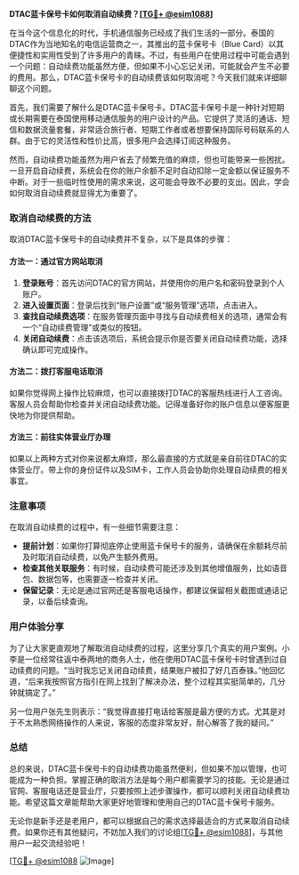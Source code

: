 **DTAC蓝卡保号卡如何取消自动续费？[[TG💪+ @esim1088](https://t.me/s/esim1088)]**

在当今这个信息化的时代，手机通信服务已经成了我们生活的一部分。泰国的DTAC作为当地知名的电信运营商之一，其推出的蓝卡保号卡（Blue Card）以其便捷性和实用性受到了许多用户的青睐。不过，有些用户在使用过程中可能会遇到一个问题：自动续费功能虽然方便，但如果不小心忘记关闭，可能就会产生不必要的费用。那么，DTAC蓝卡保号卡的自动续费该如何取消呢？今天我们就来详细聊聊这个问题。

首先，我们需要了解什么是DTAC蓝卡保号卡。DTAC蓝卡保号卡是一种针对短期或长期需要在泰国使用移动通信服务的用户设计的产品。它提供了灵活的通话、短信和数据流量套餐，非常适合旅行者、短期工作者或者想要保持国际号码联系的人群。由于它的灵活性和性价比高，很多用户会选择订阅这种服务。

然而，自动续费功能虽然为用户省去了频繁充值的麻烦，但也可能带来一些困扰。一旦开启自动续费，系统会在你的账户余额不足时自动扣除一定金额以保证服务不中断。对于一些临时性使用的需求来说，这可能会导致不必要的支出。因此，学会如何取消自动续费就显得尤为重要了。

### 取消自动续费的方法

取消DTAC蓝卡保号卡的自动续费并不复杂，以下是具体的步骤：

#### 方法一：通过官方网站取消
1. **登录账号**：首先访问DTAC的官方网站，并使用你的用户名和密码登录到个人账户。
2. **进入设置页面**：登录后找到“账户设置”或“服务管理”选项，点击进入。
3. **查找自动续费选项**：在服务管理页面中寻找与自动续费相关的选项，通常会有一个“自动续费管理”或类似的按钮。
4. **关闭自动续费**：点击该选项后，系统会提示你是否要关闭自动续费功能，选择确认即可完成操作。

#### 方法二：拨打客服电话取消
如果你觉得网上操作比较麻烦，也可以直接拨打DTAC的客服热线进行人工咨询。客服人员会帮助你检查并关闭自动续费功能。记得准备好你的账户信息以便客服更快地为你提供帮助。

#### 方法三：前往实体营业厅办理
如果以上两种方式对你来说都太麻烦，那么最直接的方式就是亲自前往DTAC的实体营业厅。带上你的身份证件以及SIM卡，工作人员会协助你处理自动续费的相关事宜。

### 注意事项
在取消自动续费的过程中，有一些细节需要注意：
- **提前计划**：如果你打算彻底停止使用蓝卡保号卡的服务，请确保在余额耗尽前及时取消自动续费，以免产生额外费用。
- **检查其他关联服务**：有时候，自动续费可能还涉及到其他增值服务，比如语音包、数据包等，也需要逐一检查并关闭。
- **保留记录**：无论是通过官网还是客服电话操作，都建议保留相关截图或通话记录，以备后续查询。

### 用户体验分享

为了让大家更直观地了解取消自动续费的过程，这里分享几个真实的用户案例。小李是一位经常往返中泰两地的商务人士，他在使用DTAC蓝卡保号卡时曾遇到过自动续费的问题。“当时我忘记关闭自动续费，结果账户被扣了好几百泰铢。”他回忆道，“后来我按照官方指引在网上找到了解决办法，整个过程其实挺简单的，几分钟就搞定了。”

另一位用户张先生则表示：“我觉得直接打电话给客服是最方便的方式。尤其是对于不太熟悉网络操作的人来说，客服的态度非常友好，耐心解答了我的疑问。”

### 总结

总的来说，DTAC蓝卡保号卡的自动续费功能虽然便利，但如果不加以管理，也可能成为一种负担。掌握正确的取消方法是每个用户都需要学习的技能。无论是通过官网、客服电话还是营业厅，只要按照上述步骤操作，都可以顺利关闭自动续费功能。希望这篇文章能帮助大家更好地管理和使用自己的DTAC蓝卡保号卡服务。

无论你是新手还是老用户，都可以根据自己的需求选择最适合的方式来取消自动续费。如果你还有其他疑问，不妨加入我们的讨论组[[TG💪+ @esim1088](https://t.me/s/esim1088)]，与其他用户一起交流经验吧！

[[TG💪+ @esim1088](https://t.me/s/esim1088) ![Image](https://i.postimg.cc/4NQfJmqS/Snipaste-2025-05-13-00-14-12.png)]